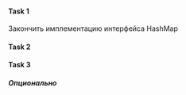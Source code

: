 #### Task 1

Закончить имплементацию интерфейса HashMap


#### Task 2

#### Task 3 
##### *Опционально*











